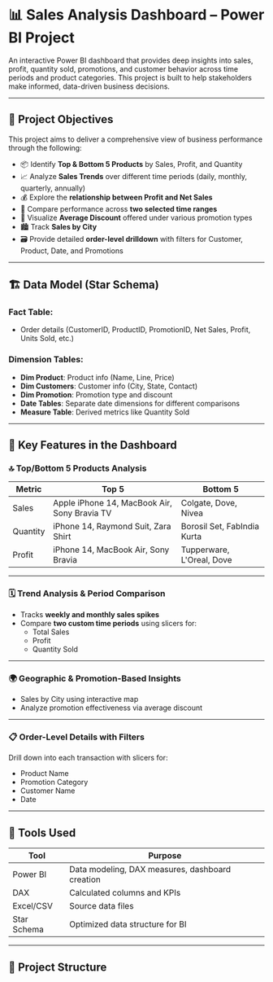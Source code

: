 # 📊 Sales Analysis Dashboard – Power BI Project

An interactive Power BI dashboard that provides deep insights into sales, profit, quantity sold, promotions, and customer behavior across time periods and product categories. This project is built to help stakeholders make informed, data-driven business decisions.

---

## 🧭 Project Objectives

This project aims to deliver a comprehensive view of business performance through the following:

- 📦 Identify **Top & Bottom 5 Products** by Sales, Profit, and Quantity
- 📈 Analyze **Sales Trends** over different time periods (daily, monthly, quarterly, annually)
- 💰 Explore the **relationship between Profit and Net Sales**
- 🧮 Compare performance across **two selected time ranges**
- 🎯 Visualize **Average Discount** offered under various promotion types
- 🏙️ Track **Sales by City**
- 🗃️ Provide detailed **order-level drilldown** with filters for Customer, Product, Date, and Promotions

---

## 🏗️ Data Model (Star Schema)

### Fact Table:
- Order details (CustomerID, ProductID, PromotionID, Net Sales, Profit, Units Sold, etc.)

### Dimension Tables:
- **Dim Product**: Product info (Name, Line, Price)
- **Dim Customers**: Customer info (City, State, Contact)
- **Dim Promotion**: Promotion type and discount
- **Date Tables**: Separate date dimensions for different comparisons
- **Measure Table**: Derived metrics like Quantity Sold

---

## 📁 Key Features in the Dashboard

### 🔝 Top/Bottom 5 Products Analysis

| Metric   | Top 5                                     | Bottom 5                        |
|----------|-------------------------------------------|---------------------------------|
| Sales    | Apple iPhone 14, MacBook Air, Sony Bravia TV | Colgate, Dove, Nivea          |
| Quantity | iPhone 14, Raymond Suit, Zara Shirt        | Borosil Set, FabIndia Kurta    |
| Profit   | iPhone 14, MacBook Air, Sony Bravia        | Tupperware, L'Oreal, Dove      |

---

### 🗓️ Trend Analysis & Period Comparison

- Tracks **weekly and monthly sales spikes**
- Compare **two custom time periods** using slicers for:
  - Total Sales
  - Profit
  - Quantity Sold

---

### 🌍 Geographic & Promotion-Based Insights

- Sales by City using interactive map
- Analyze promotion effectiveness via average discount

---

### 📋 Order-Level Details with Filters

Drill down into each transaction with slicers for:

- Product Name
- Promotion Category
- Customer Name
- Date

---

## 🧪 Tools Used

| Tool      | Purpose                                  |
|-----------|-------------------------------------------|
| Power BI  | Data modeling, DAX measures, dashboard creation |
| DAX       | Calculated columns and KPIs              |
| Excel/CSV | Source data files                        |
| Star Schema | Optimized data structure for BI        |

---

## 📂 Project Structure


